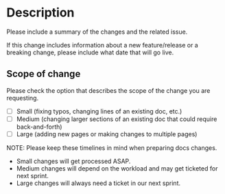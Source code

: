 # Description

Please include a summary of the changes and the related issue.

If this change includes information about a new feature/release or a breaking change, please include what date that will go live.

## Scope of change

Please check the option that describes the scope of the change you are requesting.

- [ ] Small (fixing typos, changing lines of an existing doc, etc.)
- [ ] Medium (changing larger sections of an existing doc that could require back-and-forth)
- [ ] Large (adding new pages or making changes to multiple pages)

NOTE: Please keep these timelines in mind when preparing docs changes.
- Small changes will get processed ASAP.
- Medium changes will depend on the workload and may get ticketed for next sprint.
- Large changes will always need a ticket in our next sprint.

